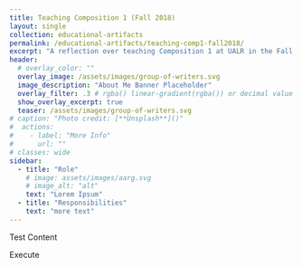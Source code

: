 ```yaml
---
title: Teaching Composition 1 (Fall 2018)
layout: single
collection: educational-artifacts
permalink: /educational-artifacts/teaching-comp1-fall2018/
excerpt: "A reflection over teaching Composition 1 at UALR in the Fall of 2018."
header:
  # overlay_color: ""
  overlay_image: /assets/images/group-of-writers.svg
  image_description: "About Me Banner Placeholder"
  overlay_filter: .3 # rgba() linear-gradient(rgba()) or decimal value for black
  show_overlay_excerpt: true
  teaser: /assets/images/group-of-writers.svg
# caption: "Photo credit: [**Unsplash**]()"
#  actions:
#    - label: "More Info"
#      url: ""
# classes: wide
sidebar:
  - title: "Role"
    # image: assets/images/aarg.svg
    # image_alt: "alt"
    text: "Lorem Ipsum"
  - title: "Responsibilities"
    text: "more text"
---
```


Test Content

Execute
